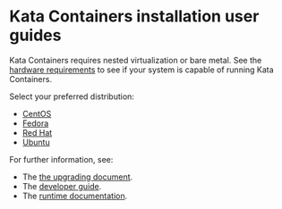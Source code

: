 # Kata Containers installation user guides

Kata Containers requires nested virtualization or bare metal. 
See the [hardware requirements](https://github.com/kata-containers/runtime/blob/master/README.md#hardware-requirements) to see if your system is capable of running Kata Containers.

Select your preferred distribution:

* [CentOS](https://github.com/kata-containers/documentation/blob/master/install/centos-installation-guide.md)
* [Fedora](https://github.com/kata-containers/documentation/blob/master/install/fedora-installation-guide.md)
* [Red Hat](https://github.com/kata-containers/documentation/blob/master/install/rhel-installation-guide.md)
* [Ubuntu](https://github.com/kata-containers/documentation/blob/master/install/ubuntu-installation-guide.md) 

For further information, see:

* The [the upgrading document](../Upgrading.md).
* The [developer guide](https://github.com/kata-containers/documentation/blob/master/Developer-Guide.md).
* The [runtime documentation](https://github.com/kata-containers/runtime/blob/master/README.md).
